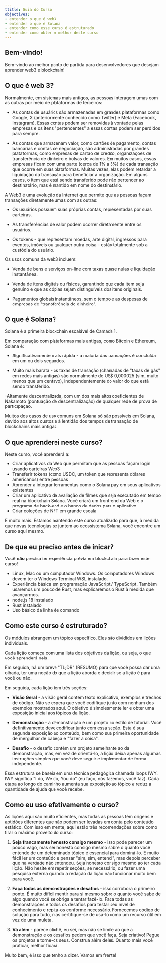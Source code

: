 ```yaml
---
ttitle: Guia do Curso
objectives:
- entender o que é web3
- entender o que é Solana
- entender como esse curso é estruturado
- entender como obter o melhor deste curso
---
```



## Bem-vindo!

Bem-vindo ao melhor ponto de partida para desenvolvedores que desejam aprender web3 e blockchain!

## O que é web 3?

Normalmente, em sistemas mais antigos, as pessoas interagem umas com as outras por meio de plataformas de terceiros:

- As contas de usuários são armazenadas em grandes plataformas como Google, X (anteriormente conhecido como Twitter) e Meta (Facebook, Instagram). Essas contas podem ser removidas à vontade pelas empresas e os itens "pertencentes" a essas contas podem ser perdidos para sempre. 

- As contas que armazenam valor, como cartões de pagamento, contas bancárias e contas de negociação, são administradas por grandes plataformas, como empresas de cartão de crédito, organizações de transferência de dinheiro e bolsas de valores. Em muitos casos, essas empresas ficam com uma parte (cerca de 1% a 3%) de cada transação que ocorre em suas plataformas. Muitas vezes, elas podem retardar a liquidação da transação para beneficiar a organização. Em alguns casos, o item que está sendo transferido pode não pertencer ao destinatário, mas é mantido em nome do destinatário.

A Web3 é uma evolução da Internet que permite que as pessoas façam transações diretamente umas com as outras:

- Os usuários possuem suas próprias contas, representadas por suas carteiras.

- As transferências de valor podem ocorrer diretamente entre os usuários.

- Os tokens - que representam moedas, arte digital, ingressos para eventos, imóveis ou qualquer outra coisa - estão totalmente sob a custódia do usuário.

Os usos comuns da web3 incluem:

- Venda de bens e serviços on-line com taxas quase nulas e liquidação instantânea.

- Venda de itens digitais ou físicos, garantindo que cada item seja genuíno e que as cópias sejam distinguíveis dos itens originais. 

- Pagamentos globais instantâneos, sem o tempo e as despesas de empresas de "transferência de dinheiro".

## O que é Solana?

Solana é a primeira blockchain escalável de Camada 1.

Em comparação com plataformas mais antigas, como Bitcoin e Ethereum, Solana é:

- Significativamente mais rápida - a maioria das transações é concluída em um ou dois segundos.

- Muito mais barata - as taxas de transação (chamadas de "taxas de gás" em redes mais antigas) são normalmente de US$ 0,000025 (sim, muito menos que um centavo), independentemente do valor do que está sendo transferido.

-Altamente descentralizada, com um dos mais altos coeficientes de Nakamoto (pontuação de descentralização) de qualquer rede de prova de participação.

Muitos dos casos de uso comuns em Solana só são possíveis em Solana, devido aos altos custos e à lentidão dos tempos de transação de blockchains mais antigas.

## O que aprenderei neste curso?

Neste curso, você aprenderá a:

 - Criar aplicativos da Web que permitam que as pessoas façam login usando carteiras Web3
 - Transferir tokens (como USDC, um token que representa dólares americanos) entre pessoas
 - Aprender a integrar ferramentas como o Solana pay em seus aplicativos existentes 
 - Criar um aplicativo de avaliação de filmes que seja executado em tempo real na blockchain Solana. Você criará um front-end da Web e o programa de back-end e o banco de dados para o aplicativo
 - Criar coleções de NFT em grande escala

E muito mais. Estamos mantendo este curso atualizado para que, à medida que novas tecnologias se juntem ao ecossistema Solana, você encontre um curso aqui mesmo.

## De que eu preciso antes de inicar?

Você **não** precisa ter experiência prévia em blockchain para fazer este curso! 

- Linux, Mac ou um computador Windows. 
  Os computadores Windows devem ter o Windows Terminal WSL instalado.
- Experiência básica em programação JavaScript / TypeScript. Também usaremos um pouco de Rust, mas explicaremos o Rust à medida que avançarmos. 
- node.js 18 instalado
- Rust instalado
- Uso básico da linha de comando

## Como este curso é estruturado?

Os módulos abrangem um tópico específico. Eles são divididos em lições individuais.

Cada lição começa com uma lista dos objetivos da lição, ou seja, o que você aprenderá nela.

Em seguida, há um breve "TL;DR" (RESUMO) para que você possa dar uma olhada, ter uma noção do que a lição aborda e decidir se a lição é para você ou não.

Em seguida, cada lição tem três seções:

- **Visão Geral** - a visão geral contém texto explicativo, exemplos e trechos de código. Não se espera que você codifique junto com nenhum dos exemplos mostrados aqui. O objetivo é simplesmente ler e obter uma exposição inicial aos tópicos da lição.

- **Demonstração** - a demonstração é um projeto no estilo de tutorial. Você definitivamente deve codificar junto com essa seção. Esta é sua segunda exposição ao conteúdo, bem como sua primeira oportunidade de mergulhar de cabeça e "fazer a coisa".

- **Desafio** - o desafio contém um projeto semelhante ao da demonstração, mas, em vez de orientá-lo, a lição deixa apenas algumas instruções simples que você deve seguir e implementar de forma independente.

Essa estrutura se baseia em uma técnica pedagógica chamada loops IWY. IWY significa "I do, We do, You do" (eu faço, nós fazemos, você faz). Cada etapa ao longo do caminho aumenta sua exposição ao tópico _e_ reduz a quantidade de ajuda que você recebe.

## Como eu uso efetivamente o curso?

As lições aqui são muito eficientes, mas todas as pessoas têm origens e aptidões diferentes que não podem ser levadas em conta pelo conteúdo estático. Com isso em mente, aqui estão três recomendações sobre como tirar o máximo proveito do curso:

1. **Seja francamente honesto consigo mesmo** - isso pode parecer um pouco vago, mas ser honesto consigo mesmo sobre o quanto você entende de um determinado tópico é essencial para dominá-lo. É muito fácil ler um conteúdo e pensar "sim, sim, entendi", mas depois perceber que na verdade não entendeu. Seja honesto consigo mesmo ao ler cada lição. Não hesite em repetir seções, se necessário, ou fazer uma pesquisa externa quando a redação da lição não funcionar muito bem para você.

2. **Faça todas as demonstrações e desafios** - isso corrobora o primeiro ponto. É muito difícil mentir para si mesmo sobre o quanto você sabe de algo quando você se obriga a tentar fazê-lo. Faça todas as demonstrações e todos os desafios para testar seu nível de conhecimento e repita-os conforme necessário. Fornecemos código de solução para tudo, mas certifique-se de usá-lo como um recurso útil em vez de uma muleta.

3. **Vá além** - parece clichê, eu sei, mas não se limite ao que a demonstração e os desafios pedem que você faça. Seja criativo! Pegue os projetos e torne-os seus. Construa além deles. Quanto mais você praticar, melhor ficará.

Muito bem, é isso que tenho a dizer. Vamos em frente!
